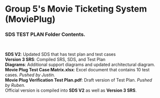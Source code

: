 # Group 5's Movie Ticketing System (MoviePlug)
<h3>SDS TEST PLAN Folder Contents.</h3><br />


**SDS V2**: Updated SDS that has test plan and test cases  <br />
**Version 3 SRS**: Compiled SRS, SDS, and Test Plan <br />
**Diagrams**: Additional support diagrams and updated architectural diagram.<br />
**Movie Plug Test Case Matrix.xlsx**: Excel document that contains 10 test cases. <i>Pushed by Justin.</i><br />
**Movie Plug Verification Test Plan.pdf**: Draft version of Test Plan. <i>Pushed by Ruben.</i><br/>Official version is compiled into **SDS V2** as well as **Version 3 SRS**. <br />
